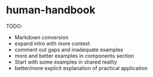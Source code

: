 # human-handbook

TODO: 

* Markdown conversion
* expand intro with more context
* comment out gaps and inadequate examples
* more and better examples in components section
* Start with some examples in shared reality
* better/more explicit explanation of practical application